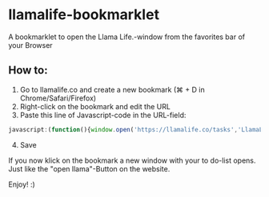 # llamalife-bookmarklet
A bookmarklet to open the Llama Life.-window from the favorites bar of your Browser

## How to:
1. Go to llamalife.co and create a new bookmark (⌘ + D in Chrome/Safari/Firefox)
2. Right-click on the bookmark and edit the URL
3. Paste this line of Javascript-code in the URL-field:
```javascript
javascript:(function(){window.open('https://llamalife.co/tasks','LlamaLife','width=335,height='+window.screen.height+',left=0,top=0,toolbar=no,location=no,directories=no,status=no,menubar=no,scrollbars=yes,resizable=yes').focus();})();4.
```
4. Save

If you now klick on the bookmark a new window with your to do-list opens. Just like the "open llama"-Button on the website.

Enjoy! :)
